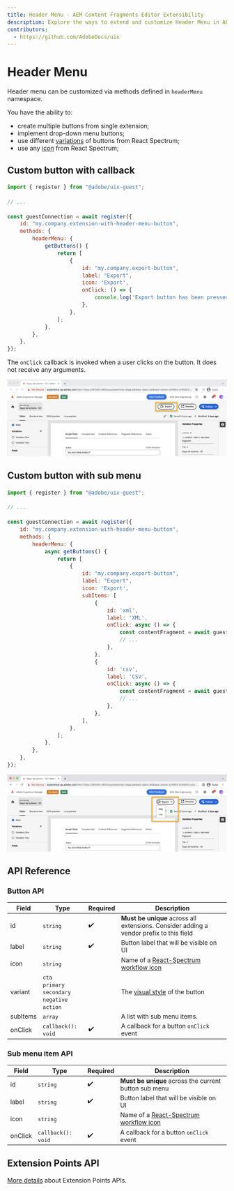 ```yaml
---
title: Header Menu - AEM Content Fragments Editor Extensibility
description: Explore the ways to extend and customize Header Menu in AEM Content Fragments Editor
contributors:
  - https://github.com/AdobeDocs/uix
---
```


# Header Menu

Header menu can be customized via methods defined in `headerMenu` namespace.

You have the ability to:

- create multiple buttons from single extension;
- implement drop-down menu buttons;
- use different [variations](https://spectrum.adobe.com/page/button/#Options) of buttons from React Spectrum;
- use any [icon](https://react-spectrum.adobe.com/react-spectrum/workflow-icons.html#available-icons) from React Spectrum;

## Custom button with callback

```js
import { register } from "@adobe/uix-guest";

// ...

const guestConnection = await register({
    id: "my.company.extension-with-header-menu-button",
    methods: {
        headerMenu: {
            getButtons() {
                return [
                    {
                        id: "my.company.export-button",
                        label: "Export",
                        icon: 'Export',
                        onClick: () => {
                            console.log('Export button has been pressed.');
                        },
                    },
                ];
            },
        },
    },
});
```

The `onClick` callback is invoked when a user clicks on the button. It does not receive any arguments.

![Header menu item](./header-menu-item.png)

## Custom button with sub menu

```js
import { register } from "@adobe/uix-guest";

// ...

const guestConnection = await register({
    id: "my.company.extension-with-header-menu-button",
    methods: {
        headerMenu: {
            async getButtons() {
                return [
                    {
                        id: "my.company.export-button",
                        label: "Export",
                        icon: 'Export',
                        subItems: [
                            {
                                id: 'xml',
                                label: 'XML',
                                onClick: async () => {
                                    const contentFragment = await guestConnection.host.contentFragment.getContentFragment();
                                    // ...
                                },
                            },
                            {
                                id: 'csv',
                                label: 'CSV',
                                onClick: async () => {
                                    const contentFragment = await guestConnection.host.contentFragment.getContentFragment();
                                    // ...
                                },
                            },
                        ],
                    },
                ];
            },
        },
    },
});
```

![Header menu item with submenu](./header-menu-item-with-submenu.png)

## API Reference

### Button API

| Field    | Type                                                                        | Required | Description                                                                                                                   |
|----------|-----------------------------------------------------------------------------| ------ |-------------------------------------------------------------------------------------------------------------------------------|
| id       | `string`                                                                    | ✔️  | **Must be unique** across all extensions. Consider adding a vendor prefix to this field                                       |
| label    | `string`                                                                    | ✔️  | Button label that will be visible on UI                                                                                       |
| icon     | `string`                                                                    |    | Name of a [React-Spectrum workflow icon](https://react-spectrum.adobe.com/react-spectrum/workflow-icons.html#available-icons) |
| variant  | `cta` <br /> `primary` <br /> `secondary` <br /> `negative` <br /> `action` |    | The [visual style](https://spectrum.adobe.com/page/button/#Options) of the button                                             |
| subItems | `array`                                                                     |    | A list with sub menu items.                                                                                                   |
| onClick  | `callback(): void`                                                          |  ✔️ | A callback for a button `onClick` event                                                                                       |

### Sub menu item API

| Field    | Type                                                                    | Required | Description                                                                                                  |
|----------|-------------------------------------------------------------------------| ------ |--------------------------------------------------------------------------------------------------------------|
| id       | `string`                                                                | ✔️  | **Must be unique** across the current button sub menu                                                        |
| label    | `string`                                                                | ✔️  | Button label that will be visible on UI                                                                      |
| icon     | `string`                                                                |    | Name of a [React-Spectrum workflow icon](https://react-spectrum.adobe.com/react-spectrum/workflow-icons.html#available-icons) |
| onClick  | `callback(): void`                                                      |  ✔️ | A callback for a button `onClick` event                                                                      |

## Extension Points API

[More details](../index.md) about Extension Points APIs.
